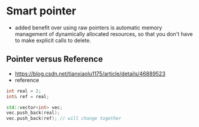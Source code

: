 # Smart pointer

- added benefit over using raw pointers is automatic memory management of dynamically allocated resources, so that you don't have to make explicit calls to delete.

## Pointer versus Reference
- https://blog.csdn.net/tianxiaolu1175/article/details/46889523
- reference
```cpp
int real = 2;
int& ref = real;

std::vector<int> vec;
vec.push_back(real);
vec.push_back(ref); // will change together
```
